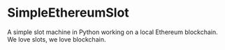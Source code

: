 # SimpleEthereumSlot
A simple slot machine in Python working on a local Ethereum blockchain.
We love slots, we love blockchain.
